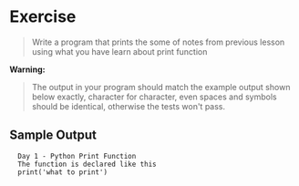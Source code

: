 # Exercise

> Write a program that prints the some of notes from previous lesson using what you have learn about print function

**Warning:**

> The output in your program should match the example output shown below exactly, character for character, even spaces and symbols should be identical, otherwise the tests won't pass.

## Sample Output

```
  Day 1 - Python Print Function
  The function is declared like this
  print('what to print')

```
